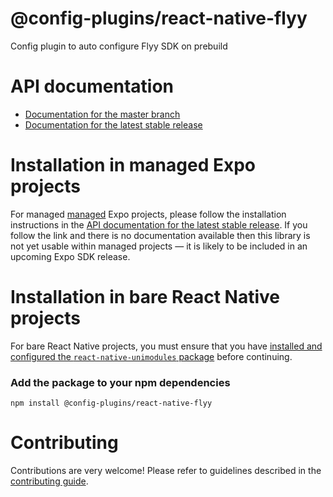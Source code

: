 # @config-plugins/react-native-flyy

Config plugin to auto configure Flyy SDK on prebuild

# API documentation

- [Documentation for the master branch](https://github.com/expo/expo/blob/master/docs/pages/versions/unversioned/sdk/@config-plugins/react-native-flyy.md)
- [Documentation for the latest stable release](https://docs.expo.io/versions/latest/sdk/@config-plugins/react-native-flyy/)

# Installation in managed Expo projects

For managed [managed](https://docs.expo.io/versions/latest/introduction/managed-vs-bare/) Expo projects, please follow the installation instructions in the [API documentation for the latest stable release](#api-documentation). If you follow the link and there is no documentation available then this library is not yet usable within managed projects &mdash; it is likely to be included in an upcoming Expo SDK release.

# Installation in bare React Native projects

For bare React Native projects, you must ensure that you have [installed and configured the `react-native-unimodules` package](https://github.com/expo/expo/tree/master/packages/react-native-unimodules) before continuing.

### Add the package to your npm dependencies

```
npm install @config-plugins/react-native-flyy
```




# Contributing

Contributions are very welcome! Please refer to guidelines described in the [contributing guide]( https://github.com/expo/expo#contributing).
